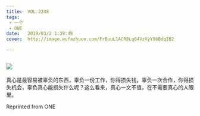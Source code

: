 ```yaml
---
title:	VOL.2338
tags:
 - 一个
 - ONE
date:	2019/03/2 1:39:48
cover:	http://image.wufazhuce.com/FrBuuL1ACR8Lq64VzXyY96BdqIB2

---
```

![](http://image.wufazhuce.com/FrBuuL1ACR8Lq64VzXyY96BdqIB2)
---

真心是最容易被辜负的东西，辜负一份工作，你得损失钱，辜负一次合作，你得损失机会，辜负真心能损失什么呢？这么看来，真心一文不值，在不需要真心的人眼里。
 
Reprinted from ONE
